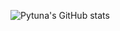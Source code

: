 ![Pytuna's GitHub stats](https://github-readme-stats.vercel.app/api?username=pytuna&show_icons=true)
